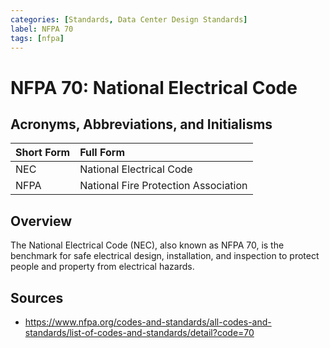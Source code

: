 ```yaml
---
categories: [Standards, Data Center Design Standards]
label: NFPA 70
tags: [nfpa]
---
```


# NFPA 70: National Electrical Code

## Acronyms, Abbreviations, and Initialisms

Short Form | Full Form
:--- | :---
NEC | National Electrical Code
NFPA | National Fire Protection Association

## Overview

The National Electrical Code (NEC), also known as NFPA 70, is the benchmark for safe electrical design, installation, and inspection to protect people and property from electrical hazards.

## Sources

- https://www.nfpa.org/codes-and-standards/all-codes-and-standards/list-of-codes-and-standards/detail?code=70
